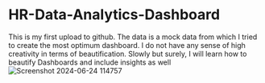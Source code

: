 # HR-Data-Analytics-Dashboard
This is my first upload to github. The data is a mock data from which I tried to create the most optimum dashboard.  I do not have any sense of high creativity in terms of beautification. Slowly but surely, I will learn how to beautify Dashboards and include insights as well
![Screenshot 2024-06-24 114757](https://github.com/aryanatluri99123/HR-Data-Analytics-Dashboard/assets/119694859/571facfc-6752-4687-a678-4a0be3a4f488)
